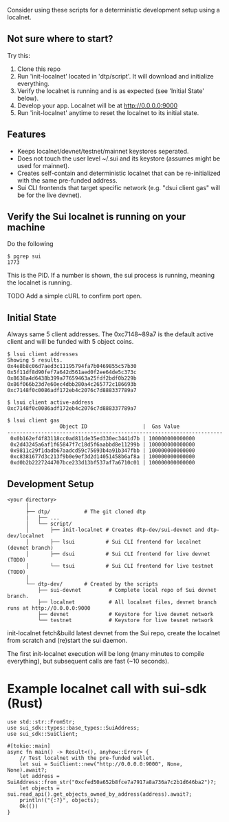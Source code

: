 Consider using these scripts for a deterministic development setup using a localnet.

## Not sure where to start?
Try this:
  1. Clone this repo
  2. Run 'init-localnet' located in 'dtp/script'. It will download and initialize everything.
  3. Verify the localnet is running and is as expected (see 'Initial State' below).
  4. Develop your app. Localnet will be at http://0.0.0.0:9000
  5. Run 'init-localnet' anytime to reset the localnet to its initial state.

## Features
  - Keeps localnet/devnet/testnet/mainnet keystores seperated.
  - Does not touch the user level ~/.sui and its keystore (assumes might be used for mainnet).
  - Creates self-contain and deterministic localnet that can be re-initialized with the same pre-funded address.
  - Sui CLI frontends that target specific network (e.g. "dsui client gas" will be for the live devnet).

## Verify the Sui localnet is running on your machine
Do the following
```
$ pgrep sui
1773
```
This is the PID. If a number is shown, the sui process is running, meaning the localnet is running.

TODO Add a simple cURL to confirm port open.

## Initial State
Always same 5 client addresses. The 0xc7148~89a7 is the default active client and will be funded with 5 object coins.

```
$ lsui client addresses
Showing 5 results.
0x4e8b8c06d7aed3c11195794fa7b0469855c57b30
0x5f11df8d90fef7a642d561aed0f2ee64de5c373c
0x8638a4d6438b399a77659463a25fdf2bdf0b229b
0x86f066b23d7e60ec4dbb280a4c265772c186693b
0xc7148f0c0086adf172eb4c2076c7d888337789a7

$ lsui client active-address
0xc7148f0c0086adf172eb4c2076c7d888337789a7

$ lsui client gas
                 Object ID                  |  Gas Value
----------------------------------------------------------------------
 0x0b162ef4f83118cc0ad811de35ed330ec3441d7b | 100000000000000
 0x2d43245a6af1f65847f7c18d5f6aabbd8e11299b | 100000000000000
 0x9811c29f1dadb67aadcd59c75693b4a91b347fbb | 100000000000000
 0xc8381677d3c213f9b0e9ef3d2d14051458b6af8a | 100000000000000
 0xd0b2b2227244707bce233d13bf537af7a6710c01 | 100000000000000
```

## Development Setup
 ```
 <your directory>
       │
       ├── dtp/           # The git cloned dtp
       |   ├── ...
       │   └── script/
       │       ├── init-localnet # Creates dtp-dev/sui-devnet and dtp-dev/localnet
       │       ├── lsui          # Sui CLI frontend for localnet (devnet branch)
       │       ├── dsui          # Sui CLI frontend for live devnet (TODO)
       │       └── tsui          # Sui CLI frontend for live testnet (TODO)
       │       
       └── dtp-dev/       # Created by the scripts
           ├── sui-devnet         # Complete local repo of Sui devnet branch.
           ├── localnet           # All localnet files, devnet branch runs at http://0.0.0.0:9000
           ├── devnet             # Keystore for live devnet network
           └── testnet            # Keystore for live tesnet network
```

init-localnet fetch&build latest devnet from the Sui repo, create the localnet from scratch and (re)start the sui daemon.

The first init-localnet execution will be long (many minutes to compile everything), but subsequent calls are fast (~10 seconds).

# Example localnet call with sui-sdk (Rust)
```
use std::str::FromStr;
use sui_sdk::types::base_types::SuiAddress;
use sui_sdk::SuiClient;

#[tokio::main]
async fn main() -> Result<(), anyhow::Error> {
    // Test localnet with the pre-funded wallet.
    let sui = SuiClient::new("http://0.0.0.0:9000", None, None).await?;
    let address = SuiAddress::from_str("0xcfed50a652b8fce7a7917a8a736a7c2b1d646ba2")?;
    let objects = sui.read_api().get_objects_owned_by_address(address).await?;
    println!("{:?}", objects);
    Ok(())
}

